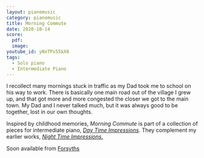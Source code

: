 ```yaml
---
layout: pianomusic
category: pianomusic
title: Morning Commute
date: 2020-10-14
score:
  pdf: 
  image: 
youtube_id: yNxTPx55kX8
tags:
  - Solo piano
  - Intermediate Piano
---
```

I recollect many mornings stuck in traffic as my Dad took me to school on his way to work. There is basically one main road out of the village I grew up, and that got more and more congested the closer we got to the main town. My Dad and I never talked much, but it was always good to be together, lost in our own thoughts.



Inspired by childhood memories, *Morning Commute* is part of a collection of pieces for intermediate piano, [*Day Time Impressions*](https://www.bakertunes.com/pianomusic/day-time-impressions/). They complement my earlier works, [*Night Time Impressions*.](https://www.bakertunes.com/pianomusic/night-time-impressions/)

Soon available from [Forsyths](https://www.forsyths.co.uk/)